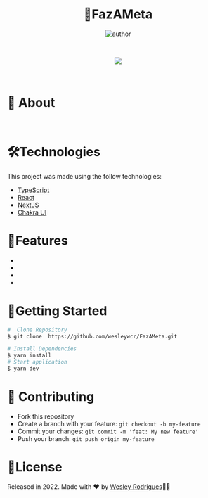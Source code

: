 <h1 align="center"> <strong>🎯FazAMeta</strong></h1>

<p align="center">
<img alt="author" src="https://img.shields.io/static/v1?label=WesleyRodrigues&message=Author&color=240b36&labelColor=000000">
</p>

<br />
<p align="center"><img src=".github/login.png"/></p>
<br />

# 📕 About
 
</br>

# 🛠️Technologies 

This project was made using the follow technologies:

- [TypeScript](https://www.typescriptlang.org/)
- [React](https://reactjs.org)
- [NextJS](https://nextjs.org/)
- [Chakra UI](https://chakra-ui.com/)


# 🚀Features


* 
* 
* 
* 


# 🏃Getting Started
```sh
#  Clone Repository
$ git clone  https://github.com/wesleywcr/FazAMeta.git
```
```sh
# Install Dependencies
$ yarn install
# Start application
$ yarn dev
```

# 🤝 Contributing

- Fork this repository
- Create a branch with your feature: `git checkout -b my-feature`
- Commit your changes: `git commit -m 'feat: My new feature'`
- Push your branch: `git push origin my-feature`

# 📝License

Released in 2022.
Made with ❤️ by [Wesley Rodrigues](https://github.com/wesleywcr)🤙👊
